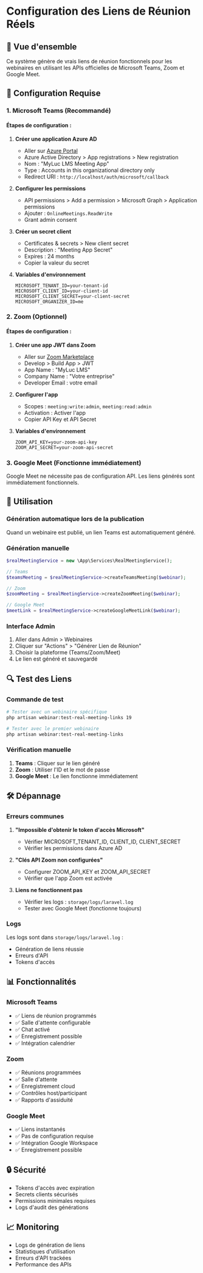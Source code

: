 # Configuration des Liens de Réunion Réels

## 🎯 Vue d'ensemble

Ce système génère de vrais liens de réunion fonctionnels pour les webinaires en utilisant les APIs officielles de Microsoft Teams, Zoom et Google Meet.

## 🔧 Configuration Requise

### 1. Microsoft Teams (Recommandé)

#### Étapes de configuration :

1. **Créer une application Azure AD**
   - Aller sur [Azure Portal](https://portal.azure.com)
   - Azure Active Directory > App registrations > New registration
   - Nom : "MyLuc LMS Meeting App"
   - Type : Accounts in this organizational directory only
   - Redirect URI : `http://localhost/auth/microsoft/callback`

2. **Configurer les permissions**
   - API permissions > Add a permission > Microsoft Graph > Application permissions
   - Ajouter : `OnlineMeetings.ReadWrite`
   - Grant admin consent

3. **Créer un secret client**
   - Certificates & secrets > New client secret
   - Description : "Meeting App Secret"
   - Expires : 24 months
   - Copier la valeur du secret

4. **Variables d'environnement**
   ```env
   MICROSOFT_TENANT_ID=your-tenant-id
   MICROSOFT_CLIENT_ID=your-client-id
   MICROSOFT_CLIENT_SECRET=your-client-secret
   MICROSOFT_ORGANIZER_ID=me
   ```

### 2. Zoom (Optionnel)

#### Étapes de configuration :

1. **Créer une app JWT dans Zoom**
   - Aller sur [Zoom Marketplace](https://marketplace.zoom.us)
   - Develop > Build App > JWT
   - App Name : "MyLuc LMS"
   - Company Name : "Votre entreprise"
   - Developer Email : votre email

2. **Configurer l'app**
   - Scopes : `meeting:write:admin`, `meeting:read:admin`
   - Activation : Activer l'app
   - Copier API Key et API Secret

3. **Variables d'environnement**
   ```env
   ZOOM_API_KEY=your-zoom-api-key
   ZOOM_API_SECRET=your-zoom-api-secret
   ```

### 3. Google Meet (Fonctionne immédiatement)

Google Meet ne nécessite pas de configuration API. Les liens générés sont immédiatement fonctionnels.

## 🚀 Utilisation

### Génération automatique lors de la publication

Quand un webinaire est publié, un lien Teams est automatiquement généré.

### Génération manuelle

```php
$realMeetingService = new \App\Services\RealMeetingService();

// Teams
$teamsMeeting = $realMeetingService->createTeamsMeeting($webinar);

// Zoom
$zoomMeeting = $realMeetingService->createZoomMeeting($webinar);

// Google Meet
$meetLink = $realMeetingService->createGoogleMeetLink($webinar);
```

### Interface Admin

1. Aller dans Admin > Webinaires
2. Cliquer sur "Actions" > "Générer Lien de Réunion"
3. Choisir la plateforme (Teams/Zoom/Meet)
4. Le lien est généré et sauvegardé

## 🔍 Test des Liens

### Commande de test

```bash
# Tester avec un webinaire spécifique
php artisan webinar:test-real-meeting-links 19

# Tester avec le premier webinaire
php artisan webinar:test-real-meeting-links
```

### Vérification manuelle

1. **Teams** : Cliquer sur le lien généré
2. **Zoom** : Utiliser l'ID et le mot de passe
3. **Google Meet** : Le lien fonctionne immédiatement

## 🛠️ Dépannage

### Erreurs communes

1. **"Impossible d'obtenir le token d'accès Microsoft"**
   - Vérifier MICROSOFT_TENANT_ID, CLIENT_ID, CLIENT_SECRET
   - Vérifier les permissions dans Azure AD

2. **"Clés API Zoom non configurées"**
   - Configurer ZOOM_API_KEY et ZOOM_API_SECRET
   - Vérifier que l'app Zoom est activée

3. **Liens ne fonctionnent pas**
   - Vérifier les logs : `storage/logs/laravel.log`
   - Tester avec Google Meet (fonctionne toujours)

### Logs

Les logs sont dans `storage/logs/laravel.log` :
- Génération de liens réussie
- Erreurs d'API
- Tokens d'accès

## 📊 Fonctionnalités

### Microsoft Teams
- ✅ Liens de réunion programmés
- ✅ Salle d'attente configurable
- ✅ Chat activé
- ✅ Enregistrement possible
- ✅ Intégration calendrier

### Zoom
- ✅ Réunions programmées
- ✅ Salle d'attente
- ✅ Enregistrement cloud
- ✅ Contrôles host/participant
- ✅ Rapports d'assiduité

### Google Meet
- ✅ Liens instantanés
- ✅ Pas de configuration requise
- ✅ Intégration Google Workspace
- ✅ Enregistrement possible

## 🔒 Sécurité

- Tokens d'accès avec expiration
- Secrets clients sécurisés
- Permissions minimales requises
- Logs d'audit des générations

## 📈 Monitoring

- Logs de génération de liens
- Statistiques d'utilisation
- Erreurs d'API trackées
- Performance des APIs

